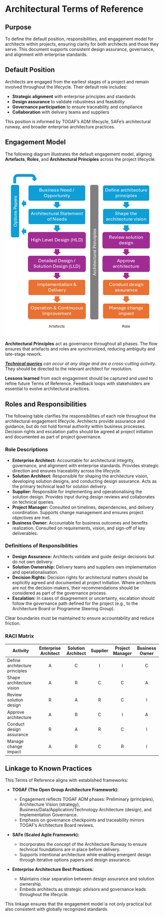 # Architectural Terms of Reference

## Purpose

To define the default position, responsibilities, and engagement model for architects within projects, ensuring clarity for both architects and those they serve. This document supports consistent design assurance, governance, and alignment with enterprise standards.

## Default Position

Architects are engaged from the earliest stages of a project and remain involved throughout the lifecycle. Their default role includes:

- **Strategic alignment** with enterprise principles and standards
- **Design assurance** to validate robustness and feasibility
- **Governance participation** to ensure traceability and compliance
- **Collaboration** with delivery teams and suppliers

This position is informed by TOGAF’s ADM lifecycle, SAFe’s architectural runway, and broader enterprise architecture practices.

## Engagement Model

The following diagram illustrates the default engagement model, aligning **Artefacts**, **Roles**, and **Architectural Principles** across the project lifecycle:

![Process Flow](./architecture_tor_process.png)

**Architectural Principles** act as governance throughout all phases. The flow ensures that artefacts and roles are synchronized, reducing ambiguity and late-stage rework.

*[**Technical queries**](https://github.com/buildbod/Architecture/blob/main/Templates/Technical%20Queries/README.md) can occur at any stage and are a cross-cutting activity.* They should be directed to the relevant architect for resolution.

**Lessons learned** from each engagement should be captured and used to refine future Terms of Reference. Feedback loops with stakeholders are essential to evolve architectural practices.

## Roles and Responsibilities

The following table clarifies the responsibilities of each role throughout the architectural engagement lifecycle. Architects provide assurance and guidance, but do not hold formal authority within business processes. Decision rights and escalation paths should be agreed at project initiation and documented as part of project governance.

### Role Descriptions

- **Enterprise Architect:** Accountable for architectural integrity, governance, and alignment with enterprise standards. Provides strategic direction and ensures traceability across the lifecycle.
- **Solution Architect:** Responsible for shaping the architecture vision, developing solution designs, and conducting design assurance. Acts as the primary technical lead for solution delivery.
- **Supplier:** Responsible for implementing and operationalising the solution design. Provides input during design reviews and collaborates on technical queries.
- **Project Manager:** Consulted on timelines, dependencies, and delivery coordination. Supports change management and ensures project objectives are met.
- **Business Owner:** Accountable for business outcomes and benefits realization. Consulted on requirements, vision, and sign-off of key deliverables.

### Definitions of Responsibilities
- **Design Assurance:** Architects validate and guide design decisions but do not own delivery.
- **Solution Ownership:** Delivery teams and suppliers own implementation and operationalisation.
- **Decision Rights:** Decision rights for architectural matters should be explicitly agreed and documented at project initiation. Where architects are not the decision-makers, their recommendations should be considered as part of the governance process.
- **Escalation:** In cases of disagreement or uncertainty, escalation should follow the governance path defined for the project (e.g., to the Architecture Board or Programme Steering Group).

Clear boundaries must be maintained to ensure accountability and reduce friction.

### RACI Matrix

| Activity                      | Enterprise Architect | Solution Architect | Supplier | Project Manager | Business Owner |
|-------------------------------|:-------------------:|:-----------------:|:--------:|:---------------:|:-------------:|
| Define architecture principles| A                   | C                 | I        | I               | C             |
| Shape architecture vision     | A                   | R                 | C        | C               | A             |
| Review solution design        | R                   | A                 | R        | C               | I             |
| Approve architecture          | A                   | R                 | C        | I               | A             |
| Conduct design assurance      | R                   | A                 | R        | C               | I             |
| Manage change impact          | A                   | R                 | C        | R               | I             |

## Linkage to Known Practices

This Terms of Reference aligns with established frameworks:

- **TOGAF (The Open Group Architecture Framework):**
  - Engagement reflects TOGAF ADM phases: Preliminary (principles), Architecture Vision (strategy), Business/Data/Application/Technology Architecture (design), and Implementation Governance.
  - Emphasis on governance checkpoints and traceability mirrors TOGAF’s Architecture Board reviews.

- **SAFe (Scaled Agile Framework):**
  - Incorporates the concept of the Architecture Runway to ensure technical foundations are in place before delivery.
  - Supports intentional architecture while enabling emergent design through iterative options papers and design assurance.

- **Enterprise Architecture Best Practices:**
  - Maintains clear separation between design assurance and solution ownership.
  - Embeds architects as strategic advisors and governance leads throughout the lifecycle.

This linkage ensures that the engagement model is not only practical but also consistent with globally recognized standards.
